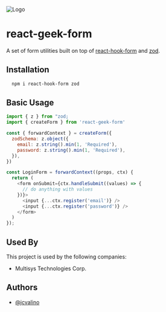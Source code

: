 ![Logo](https://i.ibb.co/wc7CCJ1/Screenshot-2023-09-04-at-3-49-39-PM.png)

# react-geek-form

A set of form utilities built on top of [react-hook-form](https://www.npmjs.com/package/react-hook-form) and [zod](https://www.npmjs.com/package/zod).

## Installation

```bash
  npm i react-hook-form zod
```

## Basic Usage

```javascript
import { z } from "zod;
import { createForm } from 'react-geek-form'

const { forwardContext } = createForm({
  zodSchema: z.object({
    email: z.string().min(1, 'Required'),
    password: z.string().min(1, 'Required'),
  }),
})

const LoginForm = forwardContext((props, ctx) {
  return (
    <form onSubmit={ctx.handleSubmit((values) => {
      // do anything with values
    })}>
      <input {...ctx.register('email')} />
      <input {...ctx.register('password')} />
    </form>
  )
});
```

## Used By

This project is used by the following companies:

- Multisys Technologies Corp.

## Authors

- [@jcvalino](https://github.com/jcvalino)
